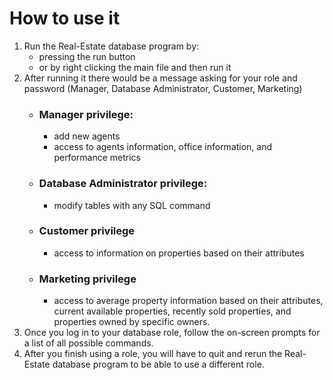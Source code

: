     
# How to use it
1. Run the Real-Estate database program by:
    - pressing the run button
    - or by right clicking the main file and then run it
2. After running it there would be a message asking for your role and password
    (Manager, Database Administrator, Customer, Marketing)
    - ### Manager privilege: 
        - add new agents
        - access to agents information, office information, and performance metrics 
    - ### Database Administrator privilege: 
        - modify tables with any SQL command
    - ### Customer privilege
        - access to information on properties based on their attributes
    - ### Marketing privilege
        - access to average property information based on their attributes, 
    current available properties, recently sold properties, and properties owned by specific owners.
3. Once you log in to your database role, follow the on-screen prompts for a list of all possible commands.
4. After you finish using a role, you will have to quit and rerun the Real-Estate database program to be
  able to use a different role.    
         
